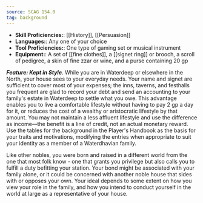 ```yaml
---
source: SCAG 154.0
tag: background
---
```



- **Skill Proficiencies:**: [[History]], [[Persuasion]]
- **Languages:**: Any one of your choice
- **Tool Proficiencies:**: One type of gaming set or musical instrument
- **Equipment:**: A set of [[fine clothes]], a [[signet ring]] or brooch, a scroll of pedigree, a skin of fine zzar or wine, and a purse containing 20 gp


**_Feature: Kept in Style_**. While you are in Waterdeep or elsewhere in the North, your house sees to your everyday needs. Your name and signet are sufficient to cover most of your expenses; the inns, taverns, and festhalls you frequent are glad to record your debt and send an accounting to your family's estate in Waterdeep to settle what you owe.
This advantage enables you to live a comfortable lifestyle without having to pay 2 gp a day for it, or reduces the cost of a wealthy or aristocratic lifestyle by that amount. You may not maintain a less affluent lifestyle and use the difference as income—the benefit is a line of credit, not an actual monetary reward.
Use the tables for the  background in the Player's Handbook as the basis for your traits and motivations, modifying the entries when appropriate to suit your identity as a member of a Waterdhavian family.

Like other nobles, you were born and raised in a different world from the one that most folk know - one that grants you privilege but also calls you to fulfill a duty befitting your station. Your bond might be associated with your family alone, or it could be concerned with another noble house that sides with or opposes your own. Your ideal depends to some extent on how you view your role in the family, and how you intend to conduct yourself in the world at large as a representative of your house.

